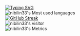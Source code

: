 
[![Typing SVG](https://readme-typing-svg.herokuapp.com?color=%2336BCF7&lines=Hi~here)](https://git.io/typing-svg)           
![nibilin33's Most used languages](https://github-readme-stats.vercel.app/api/top-langs/?username=nibilin33&layout=compact&hide_border=true&langs_count=10)   
[![GitHub Streak](https://github-readme-streak-stats.herokuapp.com/?user=nibilin33)](https://git.io/streak-stats)   
![nibilin33's visitor](https://visitor-badge.glitch.me/badge?page_id=nibilin33)   
![nibilin33's Metrics](https://metrics.lecoq.io/nibilin33?template=classic&config.timezone=Africa%2FMogadishu)

<!--
**nibilin33/nibilin33** is a ✨ _special_ ✨ repository because its `README.md` (this file) appears on your GitHub profile.

Here are some ideas to get you started:

- 🔭 I’m currently working on ...
- 🌱 I’m currently learning ...
- 👯 I’m looking to collaborate on ...
- 🤔 I’m looking for help with ...
- 💬 Ask me about ...
- 📫 How to reach me: ...
- 😄 Pronouns: ...
- ⚡ Fun fact: ...
-->
